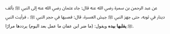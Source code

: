 عن عبد الرحمن بن سمرة رضي الله عنه قال: جاء عثمان رضي الله عنه إلى النبي ﷺ بألف دينار في ثوبه، حتى جهز النبي ﷺ جيش العسرة، قال: فصبها في حجر النبي ﷺ ، فرأيت النبي ﷺ **يقلبها** **بيده** ويقول: (ما ضر ابن عفان ما عمل بعد اليوم) يرددها مرارًا.